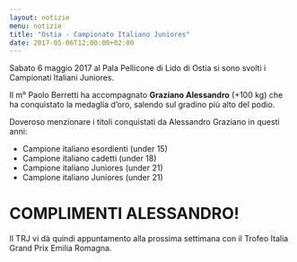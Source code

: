 ```yaml
---
layout: notizie
menu: notizie
title: "Ostia - Campionato Italiano Juniores"
date: 2017-05-06T12:00:00+02:00
---
```


Sabato 6 maggio 2017 al Pala Pellicone di Lido di Ostia si sono svolti i Campionati Italiani Juniores.

Il m° Paolo Berretti ha accompagnato **Graziano Alessandro** (+100 kg) che ha conquistato la medaglia d’oro, salendo sul gradino più alto del podio.

Doveroso menzionare i titoli conquistati da Alessandro Graziano in questi anni:

  -  Campione italiano esordienti (under 15)
  -  Campione italiano cadetti (under 18)
  -  Campione italiano Juniores (under 21) 
  -  Campione italiano Juniores (under 21)

# COMPLIMENTI ALESSANDRO!

Il TRJ vi dà quindi appuntamento alla prossima settimana con il Trofeo Italia Grand Prix Emilia Romagna.

